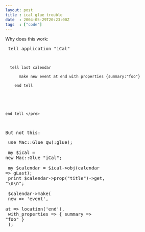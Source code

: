 ```yaml
---
layout: post
title : ical glue trouble
date  : 2004-05-29T20:23:00Z
tags  : ["code"]
---
```

Why does this work: <pre>   tell application "iCal"<br />
<pre><code>  tell last calendar<br />
      make new event at end with properties {summary:"foo"}<br />
    end tell<br />
</code></pre>

    end tell </pre>

But not this: <pre> use Mac::Glue qw(:glue);<br /> <br /> my $ical = new Mac::Glue "iCal";<br /> <br /> my $calendar = $ical-&gt;obj(calendar =&gt; gLast);<br /> print $calendar-&gt;prop("title")-&gt;get, "\n\n";<br /> <br /> $calendar-&gt;make(<br />   new =&gt; 'event',<br />   at  =&gt; location('end'),<br />   with_properties =&gt; { summary =&gt; "foo" }<br /> ); </pre>

